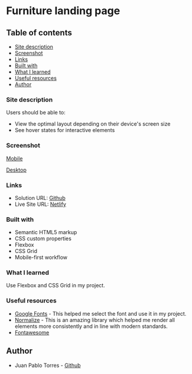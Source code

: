 # Furniture landing page

## Table of contents

  - [Site description](#site-description)
  - [Screenshot](#screenshot)
  - [Links](#links)
  - [Built with](#built-with)
  - [What I learned](#what-i-learned)
  - [Useful resources](#useful-resources)
  - [Author](#author)

### Site description

Users should be able to:

- View the optimal layout depending on their device's screen size
- See hover states for interactive elements

### Screenshot

[Mobile](assets/mobile.png)

[Desktop](assets/desktop.png)

### Links

- Solution URL: [Github]()
- Live Site URL: [Netlify](https://furniture-landing-test.netlify.app/)

### Built with

- Semantic HTML5 markup
- CSS custom properties
- Flexbox
- CSS Grid
- Mobile-first workflow

### What I learned

Use Flexbox and CSS Grid in my project.

### Useful resources

- [Google Fonts](https://fonts.google.com/) - This helped me select the font and use it in my project.
- [Normalize](https://necolas.github.io/normalize.css/) - This is an amazing library which helped me render all elements more consistently and in line with modern standards.
- [Fontawesome](https://fontawesome.com/start)

## Author

- Juan Pablo Torres - [Github](https://github.com/juanptsanchez)